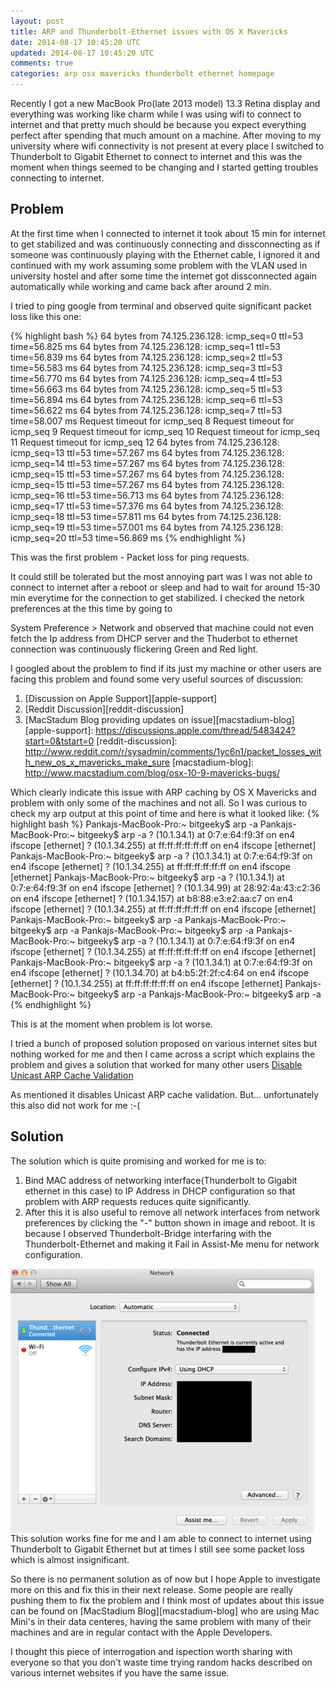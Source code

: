 ```yaml
---
layout: post
title: ARP and Thunderbolt-Ethernet issues with OS X Mavericks
date: 2014-08-17 10:45:20 UTC
updated: 2014-08-17 10:45:20 UTC
comments: true
categories: arp osx mavericks thunderbolt ethernet homepage
---
```


Recently I got a new MacBook Pro(late 2013 model) 13.3 Retina display and everything was working like charm while I was using wifi to connect to internet and that pretty much should be because you expect everything perfect after spending that much amount on a machine.
After moving to my university where wifi connectivity is not present at every place I switched to Thunderbolt to Gigabit Ethernet to connect to internet and this was the moment when things seemed to be changing and I started getting troubles connecting to internet.

Problem
-------
At the first time when I connected to internet it took about 15 min for internet to get stabilized and was continuously connecting and dissconnecting as if someone was continuously playing with the Ethernet cable, I ignored it and continued with my work assuming some problem with the VLAN used in university hostel and after some time the internet got dissconnected again automatically while working and came back after around 2 min.

I tried to ping google from terminal and observed quite significant packet loss like this one:

{% highlight bash %}
64 bytes from 74.125.236.128: icmp_seq=0 ttl=53 time=56.825 ms
64 bytes from 74.125.236.128: icmp_seq=1 ttl=53 time=56.839 ms
64 bytes from 74.125.236.128: icmp_seq=2 ttl=53 time=56.583 ms
64 bytes from 74.125.236.128: icmp_seq=3 ttl=53 time=56.770 ms
64 bytes from 74.125.236.128: icmp_seq=4 ttl=53 time=56.663 ms
64 bytes from 74.125.236.128: icmp_seq=5 ttl=53 time=56.894 ms
64 bytes from 74.125.236.128: icmp_seq=6 ttl=53 time=56.622 ms
64 bytes from 74.125.236.128: icmp_seq=7 ttl=53 time=58.007 ms
Request timeout for icmp_seq 8
Request timeout for icmp_seq 9
Request timeout for icmp_seq 10
Request timeout for icmp_seq 11
Request timeout for icmp_seq 12
64 bytes from 74.125.236.128: icmp_seq=13 ttl=53 time=57.267 ms
64 bytes from 74.125.236.128: icmp_seq=14 ttl=53 time=57.267 ms
64 bytes from 74.125.236.128: icmp_seq=15 ttl=53 time=57.267 ms
64 bytes from 74.125.236.128: icmp_seq=15 ttl=53 time=57.267 ms
64 bytes from 74.125.236.128: icmp_seq=16 ttl=53 time=56.713 ms
64 bytes from 74.125.236.128: icmp_seq=17 ttl=53 time=57.376 ms
64 bytes from 74.125.236.128: icmp_seq=18 ttl=53 time=57.811 ms
64 bytes from 74.125.236.128: icmp_seq=19 ttl=53 time=57.001 ms
64 bytes from 74.125.236.128: icmp_seq=20 ttl=53 time=56.869 ms
{% endhighlight %}

This was the first problem - Packet loss for ping requests. 

It could still be tolerated but the most annoying part was I was not able to connect to internet after a reboot or sleep and had to wait for around 15-30 min everytime for the connection to get stabilized.
I checked the netork preferences at the this time by going to 

System Preference > Network and observed that machine could not even fetch the Ip address from DHCP server and the Thuderbot to ethernet connection was continuously flickering Green and Red light.

I googled about the problem to find if its just my machine or other users are facing this problem and found some very useful sources of discussion:

1. [Discussion on Apple Support][apple-support]
2. [Reddit Discussion][reddit-discussion]
3. [MacStadum Blog providing updates on issue][macstadium-blog]
[apple-support]: https://discussions.apple.com/thread/5483424?start=0&tstart=0
[reddit-discussion]: http://www.reddit.com/r/sysadmin/comments/1yc6n1/packet_losses_with_new_os_x_mavericks_make_sure
[macstadium-blog]: http://www.macstadium.com/blog/osx-10-9-mavericks-bugs/

Which clearly indicate this issue with ARP caching by OS X Mavericks and problem with only some of the machines and not all.
So I was curious to check my arp output at this point of time and here is what it looked like:
{% highlight bash %}
Pankajs-MacBook-Pro:~ bitgeeky$ arp -a
Pankajs-MacBook-Pro:~ bitgeeky$ arp -a
? (10.1.34.1) at 0:7:e:64:f9:3f on en4 ifscope [ethernet]
? (10.1.34.255) at ff:ff:ff:ff:ff:ff on en4 ifscope [ethernet]
Pankajs-MacBook-Pro:~ bitgeeky$ arp -a
? (10.1.34.1) at 0:7:e:64:f9:3f on en4 ifscope [ethernet]
? (10.1.34.255) at ff:ff:ff:ff:ff:ff on en4 ifscope [ethernet]
Pankajs-MacBook-Pro:~ bitgeeky$ arp -a
? (10.1.34.1) at 0:7:e:64:f9:3f on en4 ifscope [ethernet]
? (10.1.34.99) at 28:92:4a:43:c2:36 on en4 ifscope [ethernet]
? (10.1.34.157) at b8:88:e3:e2:aa:c7 on en4 ifscope [ethernet]
? (10.1.34.255) at ff:ff:ff:ff:ff:ff on en4 ifscope [ethernet]
Pankajs-MacBook-Pro:~ bitgeeky$ arp -a
Pankajs-MacBook-Pro:~ bitgeeky$ arp -a
Pankajs-MacBook-Pro:~ bitgeeky$ arp -a
Pankajs-MacBook-Pro:~ bitgeeky$ arp -a
? (10.1.34.1) at 0:7:e:64:f9:3f on en4 ifscope [ethernet]
? (10.1.34.255) at ff:ff:ff:ff:ff:ff on en4 ifscope [ethernet]
Pankajs-MacBook-Pro:~ bitgeeky$ arp -a
? (10.1.34.1) at 0:7:e:64:f9:3f on en4 ifscope [ethernet]
? (10.1.34.70) at b4:b5:2f:2f:c4:64 on en4 ifscope [ethernet]
? (10.1.34.255) at ff:ff:ff:ff:ff:ff on en4 ifscope [ethernet]
Pankajs-MacBook-Pro:~ bitgeeky$ arp -a
Pankajs-MacBook-Pro:~ bitgeeky$ arp -a
{% endhighlight %}

This is at the moment when problem is lot worse.

I tried a bunch of proposed solution proposed on various internet sites but nothing worked for me and then I came across a script which explains the problem and gives a solution that worked for many other users [Disable Unicast ARP Cache Validation][script]

[script]: https://github.com/MacMiniVault/Mac-Scripts/blob/master/unicastarp/unicastarp-README.md

As mentioned it disables Unicast ARP cache validation. But... unfortunately this also did not work for me :-(

Solution
--------
The solution which is quite promising and worked for me is to:

1. Bind MAC address of networking interface(Thunderbolt to Gigabit ethernet in this case) to IP Address in DHCP configuration so that problem with ARP requests reduces quite significantly.
2. After this it is also useful to remove all network interfaces from network preferences by clicking the "-" button shown in image and reboot. It is because I observed Thunderbolt-Bridge interfaring with the Thunderbolt-Ethernet and making it Fail in Assist-Me menu for network configuration.

<img src="/public/images/network.png" alt="Network Preferences OS X Mavericks" style="float:left; margin-right:15px;" />

This solution works fine for me and I am able to connect to internet using Thunderbolt to Gigabit Ethernet but at times I still see some packet loss which is almost insignificant.

So there is no permanent solution as of now but I hope Apple to investigate more on this and fix this in their next release. Some people are really pushing them to fix the problem and I think most of updates about this issue can be found on [MacStadium Blog][macstadium-blog] who are using Mac Mini's in their data centeres, having the same problem with many of their machines and are in regular contact with the Apple Developers.

I thought this piece of interrogation and ispection worth sharing with everyone so that you don't waste time trying random hacks described on various internet websites if you have the same issue.
